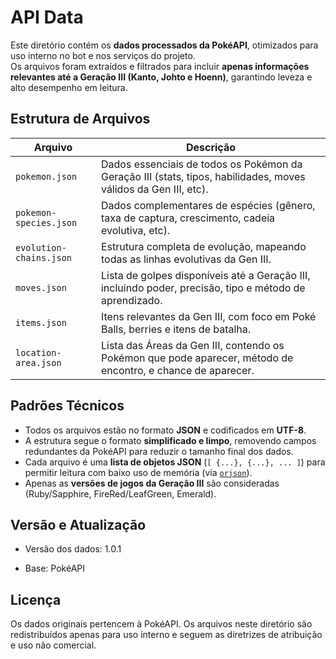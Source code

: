 # API Data

Este diretório contém os **dados processados da PokéAPI**, otimizados para uso interno no bot e nos serviços do projeto.  
Os arquivos foram extraídos e filtrados para incluir **apenas informações relevantes até a Geração III (Kanto, Johto e Hoenn)**, garantindo leveza e alto desempenho em leitura.

## Estrutura de Arquivos

| Arquivo | Descrição |
|----------|------------|
| `pokemon.json` | Dados essenciais de todos os Pokémon da Geração III (stats, tipos, habilidades, moves válidos da Gen III, etc). |
| `pokemon-species.json` | Dados complementares de espécies (gênero, taxa de captura, crescimento, cadeia evolutiva, etc). |
| `evolution-chains.json` | Estrutura completa de evolução, mapeando todas as linhas evolutivas da Gen III. |
| `moves.json` | Lista de golpes disponíveis até a Geração III, incluindo poder, precisão, tipo e método de aprendizado. |
| `items.json` | Itens relevantes da Gen III, com foco em Poké Balls, berries e itens de batalha. |
| `location-area.json` | Lista das Áreas  da Gen III, contendo os Pokémon que pode aparecer, método de encontro, e chance de aparecer. |

## Padrões Técnicos

- Todos os arquivos estão no formato **JSON** e codificados em **UTF-8**.
- A estrutura segue o formato **simplificado e limpo**, removendo campos redundantes da PokéAPI para reduzir o tamanho final dos dados.
- Cada arquivo é uma **lista de objetos JSON** (`[ {...}, {...}, ... ]`) para permitir leitura com baixo uso de memória (via [`orjson`](https://pypi.org/project/orjson/)).
- Apenas as **versões de jogos da Geração III** são consideradas (Ruby/Sapphire, FireRed/LeafGreen, Emerald).

## Versão e Atualização

- Versão dos dados: 1.0.1

- Base: PokéAPI

## Licença

Os dados originais pertencem à PokéAPI.
Os arquivos neste diretório são redistribuídos apenas para uso interno e seguem as diretrizes de atribuição e uso não comercial.
